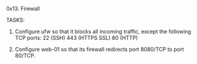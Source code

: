 0x13. Firewall

TASKS:

1. Configure ufw so that it blocks all incoming traffic, except the following TCP ports:
	22 (SSH)
	443 (HTTPS SSL)
	80 (HTTP)

2. Configure web-01 so that its firewall redirects port 8080/TCP to port 80/TCP.
